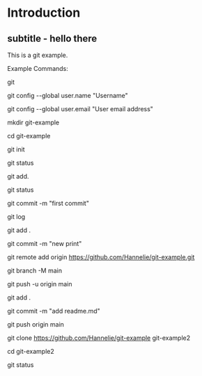 # Introduction
## subtitle - hello there

This is a git example.

Example Commands:

git

git config --global user.name "Username"

git config --global user.email "User email address"

mkdir git-example

cd git-example

git init

git status

git add.

git status

git commit -m "first commit"

git log

git add .

git commit -m "new print"

git remote add origin https://github.com/Hannelie/git-example.git

git branch -M main

git push -u origin main

git add .

git commit -m "add readme.md"

git push origin main



git clone https://github.com/Hannelie/git-example git-example2

cd git-example2

git status